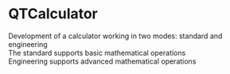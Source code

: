 # QTCalculator
Development of a calculator working in two modes: standard and engineering  
The standard supports basic mathematical operations  
Engineering supports advanced mathematical operations

